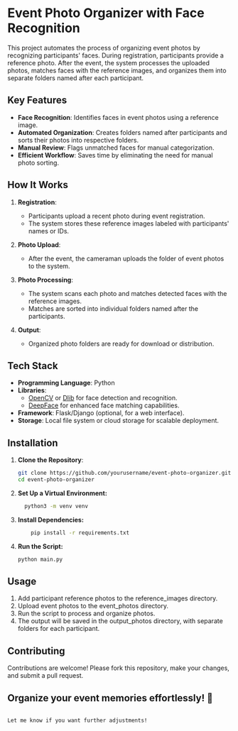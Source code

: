 # Event Photo Organizer with Face Recognition  

This project automates the process of organizing event photos by recognizing participants' faces. During registration, participants provide a reference photo. After the event, the system processes the uploaded photos, matches faces with the reference images, and organizes them into separate folders named after each participant.  

## Key Features  
- **Face Recognition**: Identifies faces in event photos using a reference image.  
- **Automated Organization**: Creates folders named after participants and sorts their photos into respective folders.  
- **Manual Review**: Flags unmatched faces for manual categorization.  
- **Efficient Workflow**: Saves time by eliminating the need for manual photo sorting.  

## How It Works  
1. **Registration**:  
   - Participants upload a recent photo during event registration.  
   - The system stores these reference images labeled with participants' names or IDs.  

2. **Photo Upload**:  
   - After the event, the cameraman uploads the folder of event photos to the system.  

3. **Photo Processing**:  
   - The system scans each photo and matches detected faces with the reference images.  
   - Matches are sorted into individual folders named after the participants.  

4. **Output**:  
   - Organized photo folders are ready for download or distribution.  

## Tech Stack  
- **Programming Language**: Python  
- **Libraries**:  
  - [OpenCV](https://opencv.org/) or [Dlib](http://dlib.net/) for face detection and recognition.  
  - [DeepFace](https://github.com/serengil/deepface) for enhanced face matching capabilities.  
- **Framework**: Flask/Django (optional, for a web interface).  
- **Storage**: Local file system or cloud storage for scalable deployment.  

## Installation  

1. **Clone the Repository**:  
   ```bash  
   git clone https://github.com/yourusername/event-photo-organizer.git  
   cd event-photo-organizer  

2. **Set Up a Virtual Environment:**
   ```bash
     python3 -m venv venv 

3. **Install Dependencies:**
   ```bash
       pip install -r requirements.txt  

4. **Run the Script:**
   ```bash
   python main.py 

## Usage

1. Add participant reference photos to the reference_images directory.
2. Upload event photos to the event_photos directory.
3. Run the script to process and organize photos.
4. The output will be saved in the output_photos directory, with separate folders for each participant.

## Contributing
Contributions are welcome! Please fork this repository, make your changes, and submit a pull request.

## Organize your event memories effortlessly! 🎉
  ```bash
  
Let me know if you want further adjustments!


